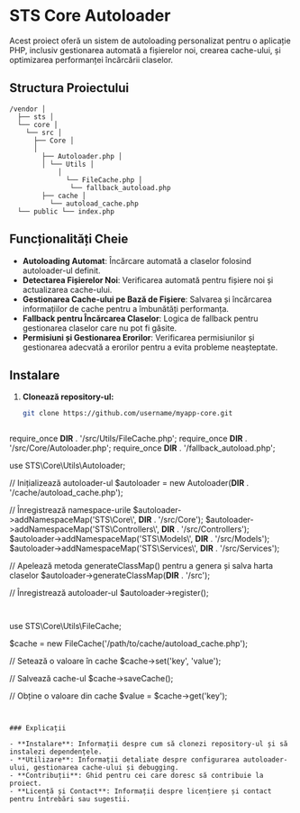 # STS Core Autoloader

Acest proiect oferă un sistem de autoloading personalizat pentru o aplicație PHP, inclusiv gestionarea automată a fișierelor noi, crearea cache-ului, și optimizarea performanței încărcării claselor. 

## Structura Proiectului
```
/vendor │
  ├── sts │
  └── core │
    └── src │
      ├── Core │
      │
        ├── Autoloader.php │
        │ └── Utils │
            │
              └── FileCache.php │
               └── fallback_autoload.php
        ├── cache │
          └── autoload_cache.php
  └── public └── index.php

```

## Funcționalități Cheie

- **Autoloading Automat**: Încărcare automată a claselor folosind autoloader-ul definit.
- **Detectarea Fișierelor Noi**: Verificarea automată pentru fișiere noi și actualizarea cache-ului.
- **Gestionarea Cache-ului pe Bază de Fișiere**: Salvarea și încărcarea informațiilor de cache pentru a îmbunătăți performanța.
- **Fallback pentru Încărcarea Claselor**: Logica de fallback pentru gestionarea claselor care nu pot fi găsite.
- **Permisiuni și Gestionarea Erorilor**: Verificarea permisiunilor și gestionarea adecvată a erorilor pentru a evita probleme neașteptate.

## Instalare

1. **Clonează repository-ul:**

   ```bash
   git clone https://github.com/username/myapp-core.git
  ```

```
require_once __DIR__ . '/src/Utils/FileCache.php';
require_once __DIR__ . '/src/Core/Autoloader.php';
require_once __DIR__ . '/fallback_autoload.php';

use STS\Core\Utils\Autoloader;

// Inițializează autoloader-ul
$autoloader = new Autoloader(__DIR__ . '/cache/autoload_cache.php');

// Înregistrează namespace-urile
$autoloader->addNamespaceMap('STS\\Core\\', __DIR__ . '/src/Core');
$autoloader->addNamespaceMap('STS\\Controllers\\', __DIR__ . '/src/Controllers');
$autoloader->addNamespaceMap('STS\\Models\\', __DIR__ . '/src/Models');
$autoloader->addNamespaceMap('STS\\Services\\', __DIR__ . '/src/Services');

// Apelează metoda generateClassMap() pentru a genera și salva harta claselor
$autoloader->generateClassMap(__DIR__ . '/src');

// Înregistrează autoloader-ul
$autoloader->register();
```


```
use STS\Core\Utils\FileCache;

$cache = new FileCache('/path/to/cache/autoload_cache.php');

// Setează o valoare în cache
$cache->set('key', 'value');

// Salvează cache-ul
$cache->saveCache();

// Obține o valoare din cache
$value = $cache->get('key');
```


### Explicații

- **Instalare**: Informații despre cum să clonezi repository-ul și să instalezi dependențele.
- **Utilizare**: Informații detaliate despre configurarea autoloader-ului, gestionarea cache-ului și debugging.
- **Contribuții**: Ghid pentru cei care doresc să contribuie la proiect.
- **Licență și Contact**: Informații despre licențiere și contact pentru întrebări sau sugestii.
